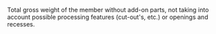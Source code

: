 ﻿Total gross weight of the member without add-on parts, not taking into account possible processing features (cut-out's, etc.) or openings and recesses.
